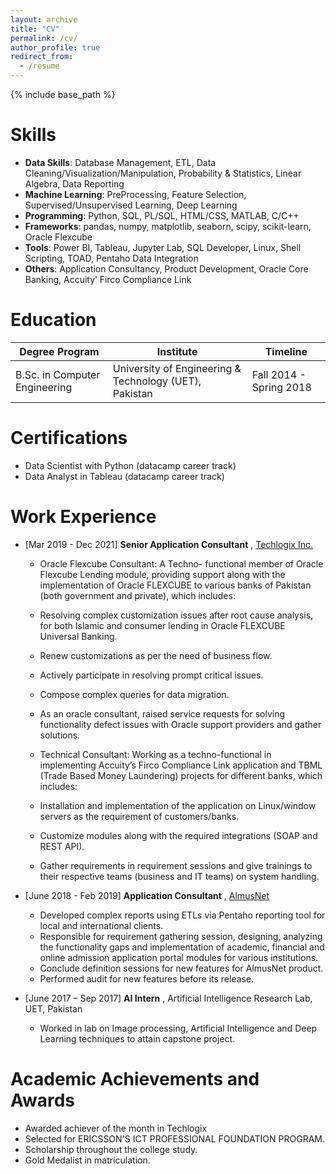 ```yaml
---
layout: archive
title: "CV"
permalink: /cv/
author_profile: true
redirect_from:
  - /resume
---
```


{% include base_path %}

Skills
======
* **Data Skills**: Database Management, ETL, Data Cleaning/Visualization/Manipulation, Probability & Statistics, Linear Algebra, Data Reporting
* **Machine Learning**: PreProcessing, Feature Selection, Supervised/Unsupervised Learning, Deep Learning
* **Programming**: Python, SQL, PL/SQL, HTML/CSS, MATLAB, C/C++
* **Frameworks**: pandas, numpy, matplotlib, seaborn, scipy, scikit-learn, Oracle Flexcube
* **Tools**: Power BI, Tableau, Jupyter Lab, SQL Developer, Linux, Shell Scripting, TOAD, Pentaho Data Integration 
* **Others**: Application Consultancy, Product Development, Oracle Core Banking, Accuity’ Firco Compliance Link

Education
======

| Degree Program                 	| Institute                                                       	| Timeline                	|
|--------------------------------	|-----------------------------------------------------------------	|-------------------------	|
| B.Sc. in Computer Engineering 	| University of Engineering & Technology (UET), Pakistan            | Fall 2014 - Spring 2018 	|

Certifications
======
* Data Scientist with Python (datacamp career track)
* Data Analyst in Tableau (datacamp career track)

Work Experience
======

* [Mar 2019 - Dec 2021] **Senior Application Consultant** , [Techlogix Inc.](https://www.techlogix.com/)
  *	Oracle Flexcube Consultant: A Techno- functional member of Oracle Flexcube Lending module, providing support along with the implementation of Oracle FLEXCUBE to various banks of Pakistan (both government and private), which includes:
  *	Resolving complex customization issues after root cause analysis, for both Islamic and consumer lending in Oracle FLEXCUBE Universal Banking.
  *	Renew customizations as per the need of business flow.
  *	Actively participate in resolving prompt critical issues.
  *	Compose complex queries for data migration. 
  *	As an oracle consultant, raised service requests for solving functionality defect issues with Oracle support providers and gather solutions.
  
  *	Technical Consultant: Working as a techno-functional in implementing Accuity’s Firco Compliance Link application and TBML (Trade Based Money Laundering) projects for different banks, which includes:
  *	Installation and implementation of the application on Linux/window servers as the requirement of customers/banks.
  *	Customize modules along with the required integrations (SOAP and REST API).
  *	Gather requirements in requirement sessions and give trainings to their respective teams (business and IT teams) on system handling.

* [June 2018 - Feb 2019] **Application Consultant** , [AlmusNet](https://almusnet.com/)
  * Developed complex reports using ETLs via Pentaho reporting tool for local and international clients.
  * Responsible for requirement gathering session, designing, analyzing the functionality gaps and implementation of academic, financial and online admission application portal modules for various institutions.
  * Conclude definition sessions for new features for AlmusNet product.
  * Performed audit for new features before its release.

* [June 2017 – Sep 2017] **AI Intern** , Artificial Intelligence Research Lab, UET, Pakistan
  * Worked in lab on Image processing, Artificial Intelligence and Deep Learning techniques to attain capstone project.

  
 Academic Achievements and Awards
======
* Awarded achiever of the month in Techlogix
* Selected for ERICSSON'S ICT PROFESSIONAL FOUNDATION PROGRAM.
* Scholarship throughout the college study.   
* Gold Medalist in matriculation.
